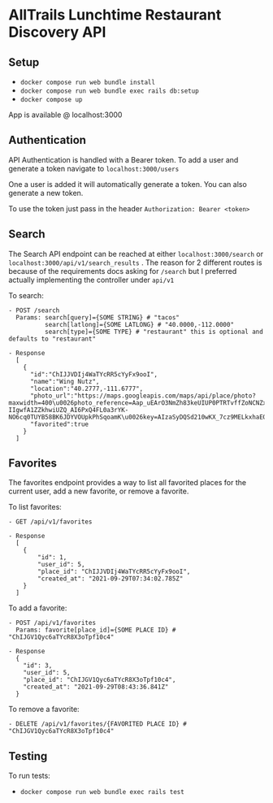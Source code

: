 # AllTrails Lunchtime Restaurant Discovery API

## Setup
- `docker compose run web bundle install`
- `docker compose run web bundle exec rails db:setup`
- `docker compose up`

App is available @ localhost:3000

## Authentication
API Authentication is handled with a Bearer token. To add a user and generate a token navigate to `localhost:3000/users`

One a user is added it will automatically generate a token. You can also generate a new token.

To use the token just pass in the header `Authorization: Bearer <token>`

## Search
The Search API endpoint can be reached at either `localhost:3000/search` or `localhost:3000/api/v1/search_results` . The reason for 2 different routes is because of the requirements docs asking for `/search` but I preferred actually implementing the controller under `api/v1`

To search:
```
- POST /search
  Params: search[query]={SOME STRING} # "tacos"
          search[latlong]={SOME LATLONG} # "40.0000,-112.0000"
          search[type]={SOME TYPE} # "restaurant" this is optional and defaults to "restaurant"

- Response
  [
    {
      "id":"ChIJJVDIj4WaTYcRR5cYyFx9ooI",
      "name":"Wing Nutz",
      "location":"40.2777,-111.6777",
      "photo_url":"https://maps.googleapis.com/maps/api/place/photo?maxwidth=400\u0026photo_reference=Aap_uEArO3NmZh83keUIUP0PTRTvffZoNCNZx3XTLJu5zKn_9IZ5_Gz1OHu7dluMn8O3Cr0dVOav3RNd7bfo2mqVNLCCrWOU8QzMkVSAho9NpRNe_38-IIgwfA1ZZkhwiUZQ_AI6PxQ4FL0a3rYK-NO6cq0TUYB58BK6JDYVOUpkPhSqoamK\u0026key=AIzaSyDQSd210wKX_7cz9MELkxhaEOUhFP0AkSk",
      "favorited":true
    }
  ]
```

## Favorites
The favorites endpoint provides a way to list all favorited places for the current user, add a new favorite, or remove a favorite.

To list favorites:
```
- GET /api/v1/favorites

- Response
  [
    {
        "id": 1,
        "user_id": 5,
        "place_id": "ChIJJVDIj4WaTYcRR5cYyFx9ooI",
        "created_at": "2021-09-29T07:34:02.785Z"
    }
  ]
```

To add a favorite:
```
- POST /api/v1/favorites
  Params: favorite[place_id]={SOME PLACE ID} # "ChIJGV1Qyc6aTYcR8X3oTpf10c4"

- Response
  {
    "id": 3,
    "user_id": 5,
    "place_id": "ChIJGV1Qyc6aTYcR8X3oTpf10c4",
    "created_at": "2021-09-29T08:43:36.841Z"
  }
```

To remove a favorite:
```
- DELETE /api/v1/favorites/{FAVORITED PLACE ID} # "ChIJGV1Qyc6aTYcR8X3oTpf10c4"
```

## Testing
To run tests:
- `docker compose run web bundle exec rails test`
